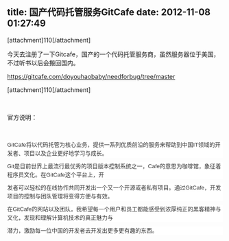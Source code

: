 title: 国产代码托管服务GitCafe
date: 2012-11-08 01:27:49
---

<p>
	[attachment]110[/attachment]
</p>
<p>
	今天去注册了一下Gitcafe，国产的一个代码托管服务商，虽然服务器位于美国，不过听书以后会搬回国内。
</p>
<p>
	<a href="https://gitcafe.com/doyouhaobaby/needforbug/tree/master">https://gitcafe.com/doyouhaobaby/needforbug/tree/master</a> 
</p>
<p>
	[attachment]110[/attachment]
</p>
<p>
	<br />
</p>
<p>
	官方说明：
</p>
<p>
	<br />
</p>
<p style="padding:0px;margin-top:0px;margin-bottom:10px;color:#333333;font-family:微软雅黑, Verdana, sans-serif, 宋体;font-size:13px;line-height:20px;white-space:normal;background-color:#FFFFFF;">
	GitCafe将以代码托管为核心业务，提供一系列优质前沿的服务来帮助到中国IT领域的开发者、项目以及企业更好地学习与成长。
</p>
<p style="padding:0px;margin-top:0px;margin-bottom:10px;color:#333333;font-family:微软雅黑, Verdana, sans-serif, 宋体;font-size:13px;line-height:20px;white-space:normal;background-color:#FFFFFF;">
	Git是目前世界上最流行最优秀的项目版本控制系统之一，Cafe的意思为咖啡馆，象征着程序员文化。在GitCafe这个平台上，开
</p>
<p style="padding:0px;margin-top:0px;margin-bottom:10px;color:#333333;font-family:微软雅黑, Verdana, sans-serif, 宋体;font-size:13px;line-height:20px;white-space:normal;background-color:#FFFFFF;">
	发者可以轻松的在线协作共同开发出一个又一个开源或者私有项目。通过GitCafe，开发项目的控制与团队管理将变得方便与有效。
</p>
<p style="padding:0px;margin-top:0px;margin-bottom:10px;color:#333333;font-family:微软雅黑, Verdana, sans-serif, 宋体;font-size:13px;line-height:20px;white-space:normal;background-color:#FFFFFF;">
	在GitCafe的网站以及团队，我希望每一个用户和员工都能感受到浓厚纯正的黑客精神与文化，发现和理解计算机技术的真正魅力与
</p>
<p style="padding:0px;margin-top:0px;margin-bottom:10px;color:#333333;font-family:微软雅黑, Verdana, sans-serif, 宋体;font-size:13px;line-height:20px;white-space:normal;background-color:#FFFFFF;">
	潜力，激励每一位中国的开发者去开发出更多更有趣的东西。
</p>
<p>
	<br />
</p>